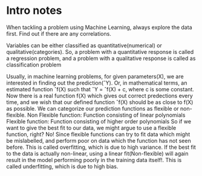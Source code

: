 # Intro notes
When tackling a problem using Machine Learning, always explore the data first. Find out if there are any correlations. 

Variables can be either classified as quantitative(numerical) or qualitative(categories).
So, a problem with a quantitative response is called a regression problem, and a problem with a qualitative response is called as classification problem

Usually, in machine learning problems, for given parameters(X), we are interested in finding out the prediction(ˆY). Or, in mathematical terms,
an estimated function ˆf(X) such that ˆY = ˆf(X) + c, where c is some constant. Now there is a real function f(X) which gives out correct predections
every time, and we wish that our defined function ˆf(X) should be as close to f(X) as possible.
We can categorize our prediction functions as flexible or non-flexible.
Non Flexible function: Function consisting of linear polynomials
Flexible function: Function consisting of higher order polynomials 
So if we want to give the best fit to our data, we might argue to use a flexible function, right? No! Since flexible functions can try to 
fit data which might be mislabelled, and perform poor on data which the function has not seen before. This is called overfitting,
which is due to high variance.
If the best fit to the data is actually non-linear, using a linear fit(Non-flexible) will again result in the model performing poorly in the
training data itself!. This is called underfitting, which is due to high bias.
